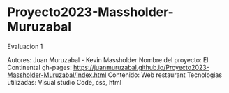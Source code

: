 # Proyecto2023-Massholder-Muruzabal
Evaluacion 1

Autores: Juan Muruzabal - Kevin Massholder
Nombre del proyecto: El Continental
gh-pages: https://juanmuruzabal.github.io/Proyecto2023-Massholder-Muruzabal/Index.html
Contenido: Web restaurant
Tecnologias utilizadas: Visual studio Code, css, html